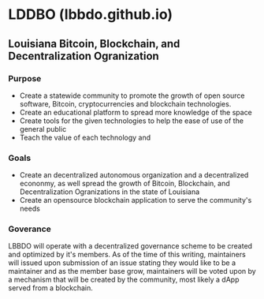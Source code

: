# LDDBO (lbbdo.github.io)
## Louisiana Bitcoin, Blockchain, and Decentralization Ogranization

### Purpose
- Create a statewide community to promote the growth of open source software, Bitcoin, cryptocurrencies and blockchain technologies.
- Create an educational platform to spread more knowledge of the space
- Create tools for the given technologies to help the ease of use of the general public
- Teach the value of each technology and 
### Goals
- Create an decentralized autonomous organization and a decentralized econonmy, as well spread the growth of Bitcoin, Blockchain, and Decentralization Ogranizations in the state of Louisiana
- Create an opensource blockchain application to serve the community's needs

### Goverance
LBBDO will operate with a decentralized governance scheme to be created and optimized by it's members. As of the time of this writing, maintainers will issued upon submission of an issue stating they would like to be a maintainer and as the member base grow, maintainers will be voted upon by a mechanism that will be created by the community, most likely a dApp served from a blockchain.
